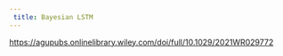 ```yaml
---
 title: Bayesian LSTM 
---
```

https://agupubs.onlinelibrary.wiley.com/doi/full/10.1029/2021WR029772
